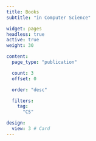 ```yaml
---
title: Books 
subtitle: "in Computer Science"

widget: pages
headless: true
active: true
weight: 30

content:
  page_type: "publication"

  count: 3
  offset: 0

  order: "desc"

  filters:
    tag: 
      "CS"

design:
  view: 3 # Card
---
```

